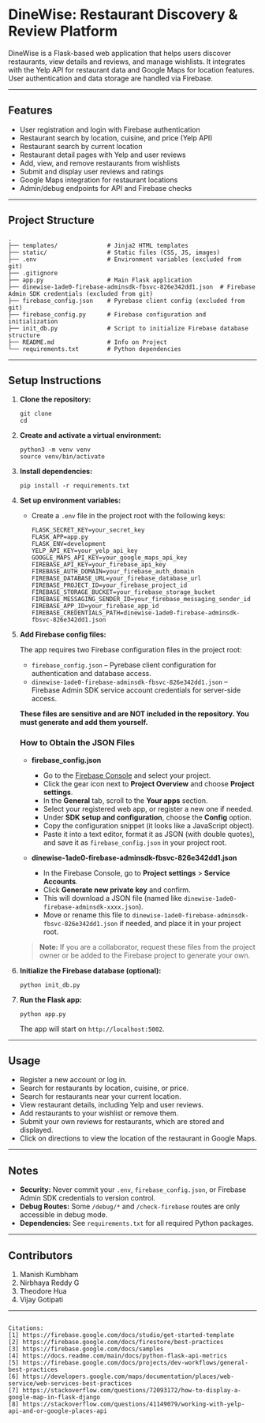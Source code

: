 # DineWise: Restaurant Discovery & Review Platform

DineWise is a Flask-based web application that helps users discover restaurants, view details and reviews, and manage wishlists. It integrates with the Yelp API for restaurant data and Google Maps for location features. User authentication and data storage are handled via Firebase.

---

## Features

- User registration and login with Firebase authentication
- Restaurant search by location, cuisine, and price (Yelp API)
- Restaurant search by current location
- Restaurant detail pages with Yelp and user reviews
- Add, view, and remove restaurants from wishlists
- Submit and display user reviews and ratings  
- Google Maps integration for restaurant locations
- Admin/debug endpoints for API and Firebase checks

---

## Project Structure

```
.
├── templates/              # Jinja2 HTML templates
├── static/                 # Static files (CSS, JS, images)
├── .env                    # Environment variables (excluded from git)
├── .gitignore
├── app.py                  # Main Flask application
├── dinewise-1ade0-firebase-adminsdk-fbsvc-826e342dd1.json  # Firebase Admin SDK credentials (excluded from git)
├── firebase_config.json    # Pyrebase client config (excluded from git)
├── firebase_config.py      # Firebase configuration and initialization
├── init_db.py              # Script to initialize Firebase database structure
├── README.md               # Info on Project
└── requirements.txt        # Python dependencies
```

---

## Setup Instructions

1. **Clone the repository:**
   ```
   git clone 
   cd 
   ```

2. **Create and activate a virtual environment:**
   ```
   python3 -m venv venv
   source venv/bin/activate
   ```

3. **Install dependencies:**
   ```
   pip install -r requirements.txt
   ```

4. **Set up environment variables:**
   - Create a `.env` file in the project root with the following keys:
     ```
     FLASK_SECRET_KEY=your_secret_key
     FLASK_APP=app.py
     FLASK_ENV=development
     YELP_API_KEY=your_yelp_api_key
     GOOGLE_MAPS_API_KEY=your_google_maps_api_key
     FIREBASE_API_KEY=your_firebase_api_key
     FIREBASE_AUTH_DOMAIN=your_firebase_auth_domain
     FIREBASE_DATABASE_URL=your_firebase_database_url
     FIREBASE_PROJECT_ID=your_firebase_project_id
     FIREBASE_STORAGE_BUCKET=your_firebase_storage_bucket
     FIREBASE_MESSAGING_SENDER_ID=your_firebase_messaging_sender_id
     FIREBASE_APP_ID=your_firebase_app_id
     FIREBASE_CREDENTIALS_PATH=dinewise-1ade0-firebase-adminsdk-fbsvc-826e342dd1.json
     ```

5. **Add Firebase config files:**

   The app requires two Firebase configuration files in the project root:

   - `firebase_config.json` – Pyrebase client configuration for authentication and database access.
   - `dinewise-1ade0-firebase-adminsdk-fbsvc-826e342dd1.json` – Firebase Admin SDK service account credentials for server-side access.

   **These files are sensitive and are NOT included in the repository. You must generate and add them yourself.**

   ### How to Obtain the JSON Files

   - **firebase_config.json**  
     - Go to the [Firebase Console](https://console.firebase.google.com/) and select your project.
     - Click the gear icon next to **Project Overview** and choose **Project settings**.
     - In the **General** tab, scroll to the **Your apps** section.
     - Select your registered web app, or register a new one if needed.
     - Under **SDK setup and configuration**, choose the **Config** option.
     - Copy the configuration snippet (it looks like a JavaScript object).
     - Paste it into a text editor, format it as JSON (with double quotes), and save it as `firebase_config.json` in your project root.

   - **dinewise-1ade0-firebase-adminsdk-fbsvc-826e342dd1.json**  
     - In the Firebase Console, go to **Project settings** > **Service Accounts**.
     - Click **Generate new private key** and confirm.
     - This will download a JSON file (named like `dinewise-1ade0-firebase-adminsdk-xxxx.json`).
     - Move or rename this file to `dinewise-1ade0-firebase-adminsdk-fbsvc-826e342dd1.json` if needed, and place it in your project root.

   > **Note:** If you are a collaborator, request these files from the project owner or be added to the Firebase project to generate your own.

6. **Initialize the Firebase database (optional):**
   ```
   python init_db.py
   ```

7. **Run the Flask app:**
   ```
   python app.py
   ```
   The app will start on `http://localhost:5002`.

---

## Usage

- Register a new account or log in.
- Search for restaurants by location, cuisine, or price.
- Search for restaurants near your current location.
- View restaurant details, including Yelp and user reviews.
- Add restaurants to your wishlist or remove them.
- Submit your own reviews for restaurants, which are stored and displayed.
- Click on directions to view the location of the restaurant in Google Maps.

---

## Notes

- **Security:** Never commit your `.env`, `firebase_config.json`, or Firebase Admin SDK credentials to version control.
- **Debug Routes:** Some `/debug/*` and `/check-firebase` routes are only accessible in debug mode.
- **Dependencies:** See `requirements.txt` for all required Python packages.

---

## Contributors

1. Manish Kumbham
2. Nirbhaya Reddy G
3. Theodore Hua
4. Vijay Gotipati

---
```

Citations:
[1] https://firebase.google.com/docs/studio/get-started-template
[2] https://firebase.google.com/docs/firestore/best-practices
[3] https://firebase.google.com/docs/samples
[4] https://docs.readme.com/main/docs/python-flask-api-metrics
[5] https://firebase.google.com/docs/projects/dev-workflows/general-best-practices
[6] https://developers.google.com/maps/documentation/places/web-service/web-services-best-practices
[7] https://stackoverflow.com/questions/72093172/how-to-display-a-google-map-in-flask-django
[8] https://stackoverflow.com/questions/41149079/working-with-yelp-api-and-or-google-places-api